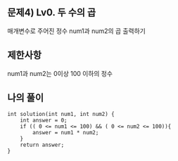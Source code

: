 ## 문제4) Lv0. 두 수의 곱
매개변수로 주어진 정수 num1과 num2의 곱 출력하기

## 제한사항
num1과 num2는 0이상 100 이하의 정수

## 나의 풀이
```
int solution(int num1, int num2) {
    int answer = 0;
    if (( 0 <= num1 <= 100) && ( 0 <= num2 <= 100)){
        answer = num1 * num2;
    }        
    return answer;
}
```